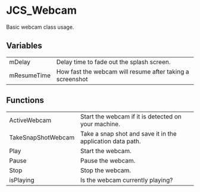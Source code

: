 # JCS_Webcam

Basic webcam class usage.

## Variables

<table>
  <tr>
    <td>mDelay</td>
    <td>Delay time to fade out the splash screen.</td>
  </tr>
  <tr>
    <td>mResumeTime</td>
    <td>How fast the webcam will resume after taking a screenshot</td>
  </tr>
</table>


## Functions

<table>
  <tr>
    <td>ActiveWebcam</td>
    <td>Start the webcam if it is detected on your machine.</td>
  </tr>
  <tr>
    <td>TakeSnapShotWebcam</td>
    <td>Take a snap shot and save it in the application data path.</td>
  </tr>
  <tr>
    <td>Play</td>
    <td>Start the webcam.</td>
  </tr>
  <tr>
    <td>Pause</td>
    <td>Pause the webcam.</td>
  </tr>
  <tr>
    <td>Stop</td>
    <td>Stop the webcam.</td>
  </tr>
  <tr>
    <td>isPlaying</td>
    <td>Is the webcam currently playing?</td>
  </tr>
</table>
